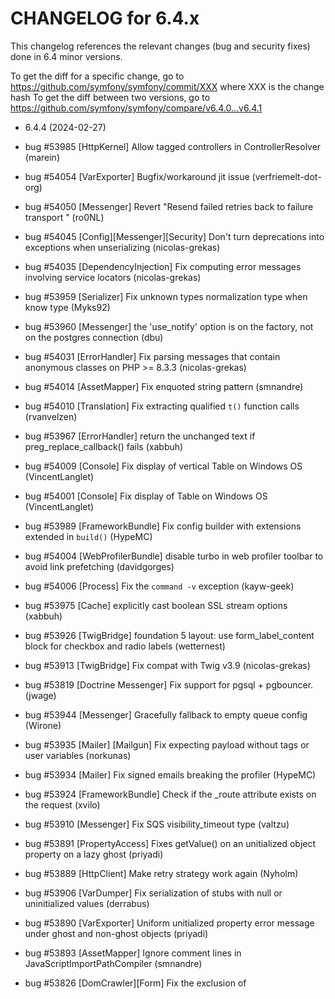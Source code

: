 CHANGELOG for 6.4.x
===================

This changelog references the relevant changes (bug and security fixes) done
in 6.4 minor versions.

To get the diff for a specific change, go to https://github.com/symfony/symfony/commit/XXX where XXX is the change hash
To get the diff between two versions, go to https://github.com/symfony/symfony/compare/v6.4.0...v6.4.1

* 6.4.4 (2024-02-27)

 * bug #53985 [HttpKernel] Allow tagged controllers in ControllerResolver (marein)
 * bug #54054 [VarExporter] Bugfix/workaround jit issue (verfriemelt-dot-org)
 * bug #54050 [Messenger] Revert "Resend failed retries back to failure transport " (ro0NL)
 * bug #54045 [Config][Messenger][Security] Don't turn deprecations into exceptions  when unserializing (nicolas-grekas)
 * bug #54035 [DependencyInjection] Fix computing error messages involving service locators (nicolas-grekas)
 * bug #53959 [Serializer] Fix unknown types normalization type when know type (Myks92)
 * bug #53960 [Messenger] the 'use_notify' option is on the factory, not on the postgres connection (dbu)
 * bug #54031 [ErrorHandler] Fix parsing messages that contain anonymous classes on PHP >= 8.3.3 (nicolas-grekas)
 * bug #54014 [AssetMapper] Fix enquoted string pattern (smnandre)
 * bug #54010 [Translation] Fix extracting qualified `t()` function calls (rvanvelzen)
 * bug #53967 [ErrorHandler] return the unchanged text if preg_replace_callback() fails (xabbuh)
 * bug #54009 [Console] Fix display of vertical Table on Windows OS (VincentLanglet)
 * bug #54001 [Console] Fix display of Table on Windows OS  (VincentLanglet)
 * bug #53989 [FrameworkBundle] Fix config builder with extensions extended in `build()` (HypeMC)
 * bug #54004 [WebProfilerBundle] disable turbo in web profiler toolbar to avoid link prefetching (davidgorges)
 * bug #54006 [Process] Fix the `command -v` exception (kayw-geek)
 * bug #53975 [Cache] explicitly cast boolean SSL stream options (xabbuh)
 * bug #53926 [TwigBridge] foundation 5 layout: use form_label_content block for checkbox and radio labels (wetternest)
 * bug #53913 [TwigBridge] Fix compat with Twig v3.9 (nicolas-grekas)
 * bug #53819 [Doctrine Messenger] Fix support for pgsql + pgbouncer. (jwage)
 * bug #53944 [Messenger] Gracefully fallback to empty queue config (Wirone)
 * bug #53935 [Mailer] [Mailgun] Fix expecting payload without tags or user variables (norkunas)
 * bug #53934 [Mailer] Fix signed emails breaking the profiler (HypeMC)
 * bug #53924 [FrameworkBundle] Check if the _route attribute exists on the request (xvilo)
 * bug #53910 [Messenger] Fix SQS visibility_timeout type (valtzu)
 * bug #53891 [PropertyAccess] Fixes getValue() on an unitialized object property on a lazy ghost (priyadi)
 * bug #53889 [HttpClient] Make retry strategy work again (Nyholm)
 * bug #53906 [VarDumper] Fix serialization of stubs with null or uninitialized values (derrabus)
 * bug #53890 [VarExporter] Uniform unitialized property error message under ghost and non-ghost objects (priyadi)
 * bug #53893 [AssetMapper] Ignore comment lines in JavaScriptImportPathCompiler (smnandre)
 * bug #53826 [DomCrawler][Form] Fix the exclusion of <template> (mpiot)
 * bug #53869 [Mailer][Postmark][Webhook] Fix webhook testing in dockerized setups (aleho)
 * bug #53755 [Validator] Fix fields without constraints in `Collection` (xabbuh, HypeMC)
 * bug #53821 [Process] Fix Inconsistent Exit Status in proc_get_status for PHP Versions Below 8.3 (Luc45)
 * bug #53829 [Mailer][Postmark][Webhook] Accept different date formats (aleho)
 * bug #53870 [Dotenv] Specify envKey while loading variables with the dotenv:dump (scruwi)
 * bug #53876 [DependencyInjection] fix unable to make lazy service from readonly class (kor3k)
 * bug #53733 [HttpFoundation] Prevent duplicated headers when using Early Hints (dunglas)
 * bug #53817 [Scheduler] Fix messenger receiver with no alias (HypeMC)
 * bug #53842 [VarDumper] Fix configuring CliDumper with SYMFONY_IDE env var (nicolas-grekas)
 * bug #53824 [Mailer][Postmark][Webhook] Don't require tag and metadata (aleho)
 * bug #53846 [Cache] Fix BC layer with pre-6.1 cache items (nicolas-grekas)
 * bug #53792 [FrameworkBundle] Fix eager-loading of env vars in ConfigBuilderCacheWarmer (nicolas-grekas)
 * bug #53785 [FrameworkBundle] Prevent silenced warning by checking if /proc/mount exists (shyim)
 * bug #53730 [Messenger] [Beanstalkd] fix tube stats when it's empty (eminjk)
 * bug #53754 [DoctrineBridge] forward-compatibility with field mappings in Doctrine ORM 4 (xabbuh)
 * bug #53751 [AssetMapper] Improve import_polyfill configuration error (smnandre)
 * bug #53704 Fix client side connection timeout breaks mail authentication (bytestream)
 * bug #53744 [SecurityBundle] add missing partition attribute to the schema definition (xabbuh)
 * bug #53707 [Console] Fix color support for TTY output (theofidry)
 * bug #53712 [Mailer] Fix usage of stream_set_timeout in case of microseconds (aleksejs1)
 * bug #53715 [String] Fix plural of word ending by pus (Fan2Shrek)
 * bug #53711 [Console] Allow false as a $shortcut in InputOption (jayminsilicon)
 * bug #53716 [Mailer] [Mailgun] Fix payload converter getReason (norkunas)
 * bug #53703 [HttpFoundation] Fix clearing CHIPS cookies (misaert)
 * bug #53701  [AssetMapper] Fix exception if assets directory is missing in production (rynhndrcksn)
 * bug #53652 [AssetMapper] Fix JavaScript compiler load imports from JS strings (smnandre)

* 6.4.3 (2024-01-31)

 * bug #52913 [Routing] Fixed priority getting lost when setting localized prefix (pritasil)
 * bug #53681 [DoctrineBridge]  Fix detection of Xml/Yaml driver in DoctrineExtension (GromNaN)
 * bug #53183 [Messenger] PhpSerializer: TypeError should throw `MessageDecodingFailedException` (B-Galati)
 * bug #52131 [HttpKernel] Fix `RequestPayloadValueResolver` handling error with no ExpectedTypes (Jeroeny)
 * bug #51559 [DependencyInjection] `#[Autowire]` attribute should have precedence over bindings (HypeMC)
 * bug #53678 [Mime] Fix serializing uninitialized `RawMessage::$message` to null (nicolas-grekas)
 * bug #53634 [Notifer][Smsapi] Set messageId of SentMessage (tomasz-kusy)
 * bug #53501 [DependencyInjection] support lazy evaluated exception messages with Xdebug 3 (xabbuh)
 * bug #53672 [FrameworkBundle] `ConfigBuilderCacheWarmer` should be non-optional (nicolas-grekas)
 * bug #52994 [MonologBridge] Fix context data and display extra data (louismariegaborit)
 * bug #53671 [HttpClient] Fix pausing responses before they start when using curl (nicolas-grekas)
 * bug #53594 [Notifier] Updated the NTFY notifier to run without a user parameter (lostfocus)
 * bug #53620 [Validator] Fix option filenameMaxLength to the File constraint (Image) (mindaugasvcs)
 * bug #53624 [Translation] Fix constant domain resolution in PhpAstExtractor (VincentLanglet)
 * bug #53663 [TwigBridge] separate child and parent context in NotificationEmail on writes (xabbuh)
 * bug #53667 [Mailer] [Mailgun] Fix sender header encoding (spajxo)
 * bug #53631 [DependencyInjection] Fix loading all env vars from secrets when only a subset is needed (nicolas-grekas)
 * bug #53656 [Form] Use self-closing `<input />` syntax again, reverting #47715 (mpdude)
 * bug #53653 [Mailer] [Scaleway] Fix attachment handling (madbob)
 * bug #53157 [Mailer] Throw `TransportException` when unable to read from socket (xdanik)
 * bug #53361 [Serializer] Take unnamed variadic parameters into account when denormalizing (thijsBreker)
 * bug #53530 [Serializer] Rewrite `AbstractObjectNormalizer::createChildContext()` to use the provided `cache_key` from original context when creating child contexts (amne)
 * bug #53506 [HttpClient] Fix error chunk creation in passthru (rmikalkenas)
 * bug #53260 [AssetMapper] Handle assets with non-ascii characters in dev server (fbourigault)
 * bug #53357 [Translation] Fix `TranslationNodeVisitor` with constant domain (VincentLanglet)
 * bug #53525 [Messenger] [AMQP] Throw exception on `nack` callback (kvrushifa)
 * bug #53432 [HttpFoundation] Request without content-type or content-length header should result in null values, not empty strings (priyadi)
 * bug #53593 [Cache] Fix possible infinite loop in `CachePoolPass` (HypeMC)
 * bug #53588 [Translation] fix multi-byte code area to convert (xabbuh)
 * bug #53572 [FrameworkBundle] grab a service from the container only if it exists (xabbuh)
 * bug #53565 [Mime] Fix undefined array key 0 when empty sender (0x346e3730)
 * bug #53516 [Console] Allow '0' as a $shortcut in InputOption.php (lawsonjl-ornl)
 * bug #53576 [Console] Only execute additional checks for color support if the output (theofidry)
 * bug #53582 [TwigBundle] Fix configuration when "paths" is null (smnandre)
 * bug #53575 [Mailer] register the MailPaceTransportFactory (xabbuh)
 * bug #53581 [String] fix aircraft inflection (renanbr)
 * bug #53509 [Security] Fix `AuthenticationUtils::getLastUsername()` returning null (alexandre-daubois)
 * bug #53567 [String] Correct inflection of axis (Vladislav Iurciuc)
 * bug #53537  [VarDumper] Fix missing colors initialization in `CliDumper` (nicolas-grekas)
 * bug #53481 [Process] Fix executable finder when the command starts with a dash (kayw-geek)
 * bug #53006 [ErrorHandler] Don't format binary strings (aleho)
 * bug #53453 [Translation] add support for nikic/php-parser 5.0 (xabbuh)
 * bug #53434 [ErrorHandler] fix rendering exception pages without the HttpKernel component (xabbuh)
 * bug #53441 [Messenger] Amazon SQS Delay has a max of 15 minutes (alamirault)
 * bug #53414 [Serializer] `GetSetMethodNormalizer`: fix BC break with `#[Ignore]` attribute  (nikophil)
 * bug #53383 [Validator] re-allow an empty list of fields (xabbuh)
 * bug #53418 [FrameworkBundle][Notifier] Fix service registration (MessageBird + TurboSms) (smnandre)
 * bug #53381 [Form] Fix assigning data in `PostSetDataEvent` and `PostSubmitEvent` (fancyweb)
 * bug #53350 [Validator] fix the exception being thrown (xabbuh)
 * bug #52930 [Messenger] Fix Redis messenger scheme comparison (freswa)
 * bug #52874 [Scheduler] Separate id and description in message providers (valtzu)
 * bug #53341 [FrameworkBundle] append instead of replacing potentially non-existent named-arguments (xabbuh)
 * bug #53320 [Cache][DependencyInjection][Lock][Mailer][Messenger][Notifier][Translation] Url decode username and passwords from `parse_url()` results (alexandre-daubois)
 * bug #53108 [Serializer] Fix using deserialization path 5.4 (HypeMC)

* 6.4.2 (2023-12-30)

 * bug #53282 [RateLimiter] Fix RateLimit->getRetryAfter() return value when consuming 0 or last tokens (wouterj, ERuban)
 * bug #53054 [Cache] Fix expiration time for CouchbaseCollection (alexandre-daubois)
 * bug #53259 [RateLimit] Test and fix peeking behavior on rate limit policies (wouterj)
 * bug #52406 [Validator] Fix `Constraints\Email::ERROR_NAMES` (mathroc)
 * bug #53140 [Serializer] Skip uninitialized properties with deep_object_to_populate (mtarld)
 * bug #53195 [HttpKernel] Fix default locale is ignored when `set_locale_from_accept_language` is used (jkobus)
 * bug #52928 [Dotenv] Allow environment variables starting with an underscore (xabbuh)
 * bug #53243 [Mailer][Postmark] Add missing changelog for webhook support (OskarStark)
 * bug #53232 [Notifier] [Smsc] Require login and password (OskarStark)
 * bug #53225 [WebProfilerBundle] Fix the design of the compact toolbar button (javiereguiluz)
 * bug #52869 [AssetMapper] Improve link generation script (smnandre)
 * bug #53203 [Intl] [Emoji] Fix emoji files (remove wrong characters / add missing data) (smnandre)
 * bug #53178 [Translation][Crowdin] Use project language mapping (andrii-bodnar)
 * bug #53187 [Messenger] Fix using negative delay (J-roen)
 * bug #53133 [Validator] Fix using known option names as field names (HypeMC)
 * bug #53172 [SecurityBundle] Prevent to login/logout without a request context (symfonyaml)
 * bug #52881 [DoctrineBridge] Global query time always at 0.00 ms on profiler (Maxime THIRY)
 * bug #53173 [FrameworkBundle] add missing webhook services for Brevo and Mailjet (xabbuh)
 * bug #53153 [WebProfilerBundle] Fix JS error when evaluating scripts (jderusse)
 * feature #53150 [Contracts] Allow psr/container 1.1 again (derrabus)
 * bug #52998 [Notifier] [Bridges] Provide EventDispatcher and HttpClient to the transport (rdavaillaud)
 * bug #52817 [Serializer] Do not instantiate object if it is not instantiable (maxbaldanza)
 * bug #53003 [AssetMapper] Fix URL pattern when importing es-module-shims (hashbanged)
 * bug #53079 [DoctrineBridge] Add check for lazy object interface (maxbaldanza)
 * bug #53061 [Mailer] [Mailjet] Disable tls for mailjet as it should use STARTTLS (RFreij)
 * bug #53115 [Serializer] Fix partial denormalization with missing constructor arguments (HypeMC)
 * bug #53128 Change ProxyCacheWarmer::warmUp signature (llupa)
 * bug #53120 [Translation] add the Phrase translation provider to the UnsupportedSchemeException (xabbuh)
 * bug #53125 [Mailer] add the MailPace transport to the UnsupportedSchemeException (xabbuh)
 * bug #53081 [Serializer] Keep stack trace for enum value denormalizer error (kylekatarnls)
 * bug #53107 [HttpKernel] Don't validate partially denormalized object (HypeMC)
 * bug #52891 [HttpKernel] Fix request attribute value ignored with pinned resolvers (HypeMC)
 * bug #53057 [HttpKernel] Move ``@internal`` from `AbstractSessionListener` class to its methods and properties (Florian-Merle)
 * bug #52990 [TwigBridge] don't use deprecated and internal Twig functions (xabbuh)
 * bug #53004 [FrameworkBundle] Add missing webhook parsers (alexandre-daubois)
 * bug #53007 [FrameworkBundle] Fix webhook parser service removal and add notifier parser service removal (alexandre-daubois)
 * bug #52996 [Validator] add missing translation (xabbuh)
 * bug #52979 [WebProfilerBundle] Fix "Copy as cURL" dark style (HypeMC)
 * bug #52978 [Webhook] [Framework] Added missing XML attribute in config XSD (TimoBakx)
 * bug #52584 [WebProfilerBundle] Fix intercept external redirects (HeahDude)
 * bug #52964 [ExpressionLanguage] Fix null coalescing propagation (fancyweb)
 * bug #52963 [FrameworkBundle] Fix profiling commands without router (HeahDude)
 * bug #52966 [FrameworkBundle] Fix profiling command in web context (HeahDude)
 * bug #52937 [WebProfilerBundle] Fix "Copy as cURL" (HypeMC)
 * bug #52940 [Console] Fix color support check on non-Windows platforms (theofidry)
 * bug #52896 [Messenger] Avoid reconnecting active Redis connections. (BusterNeece)
 * bug #52923 Avoid incompatibility with symfony/console 7 (jdecool)
 * bug #52927 [Dotenv] Properly handle `SYMFONY_DOTENV_VARS` being the empty string (xabbuh)
 * bug #52935 [Validator] Missing translations for Slovak (sk) #51954 (Jan Vernarsky)
 * bug #52941 [Console] Fix xterm detection (theofidry)
 * bug #52795 [FrameworkBundle]  do not overwrite an application's default serialization context (xabbuh)
 * bug #52870 [SecurityBundle] Fix redeclaration of `InternalSecurity` class when opcache preload is active (kaznovac)
 * bug #52885 [Serializer] fix nullable int cannot be serialized (nikophil)
 * bug #52886 [HttpKernel] Catch `TypeError` if the wrong type is used in `BackedEnumValueResolver` (alexandre-daubois)
 * bug #52878 [WebProfiler] Fix unclosed JS script cannot be parsed  (smnandre)
 * bug #52867 [Validator] Only trigger deprecation when Validator annotations are used (HypeMC)
 * bug #52864 [HttpClient][Mailer][Process] always pass microseconds to usleep as integers (xabbuh)

* 6.4.1 (2023-12-01)

 * bug #52814 [Workflow] Add `getEnabledTransition()` to TraceableWorkflow (alexandre-daubois)
 * bug #52852 [Serializer] Fix TranslatableNormalizer when the Translator is disabled (Jean-Beru)
 * bug #52836 [DependencyInjection] Fix parsing named autowiring aliases that contain underscores (nicolas-grekas)
 * bug #52804 [Serializer] Fix support of plain object types denormalization (andersonamuller)
 * bug #52845 [Routing] Restore aliases removal in RouteCollection::remove() (fancyweb)
 * bug #52846 [PhpUnitBridge]  run composer update for compatibility with PHPUnit versions shipping composer.lock (xabbuh)
 * bug #52823 add parameter types in query builder (javiercno)
 * bug #52825 [AssetMapper] Upgrade asset mapper to 6.4 fails due to invalid entries "downloaded_to" and "preload" (redflo)
 * bug #52808 [DependencyInjection] Fix dumping containers with null-referenced services (nicolas-grekas)
 * bug #52797 [VarExporter] Fix lazy ghost trait when using nullsafe operator (nicolas-grekas)
 * bug #52806 [Routing] Fix removing aliases pointing to removed route in `RouteCollection::remove()` (fancyweb)
 * bug #52805 [Routing] Fix conflicting FQCN aliases with route name (fancyweb)

* 6.4.0 (2023-11-29)

 * bug #52786 [Serializer] Revert allowed attributes fix (mtarld)
 * bug #52765 [Translation] Remove ``@internal`` from abstract testcases (OskarStark)
 * bug #52780 [DependencyInjection] don't check parameter values if they are not set (xabbuh)
 * bug #52762 [VarExporter] Work around php/php-src#12695 for lazy objects, fixing nullsafe-related behavior (nicolas-grekas)
 * bug #52759 [VarExporter] Fix serializing objects that implement __sleep() and that are made lazy (nicolas-grekas)
 * bug #52767 [Serializer] Fix normalization relying on allowed attributes only (mtarld)
 * bug #52727 [String] Fix Inflector for 'icon' (podhy)

* 6.4.0-RC2 (2023-11-26)

 * bug #52724 [Security] make secret required for DefaultLoginRateLimiter (RobertMe)
 * bug #52617 [AssetMapper] Fix resolving jsdeliver default + other exports from modules (ogizanagi)
 * feature #52712 [AssetMapper] Exclude dot files (weaverryan)
 * bug #52725 [AssetMapper] Fix: also download files referenced by url() in CSS (weaverryan)
 * bug #52702 [AssetMapper] Fix eager imports are not deduplicated (smnandre)
 * bug #52719 [Mime] Add `TemplatedEmail::$locale` to the serialized props (mkrauser)
 * bug #52677 [Translation] [Lokalise] Fix language format on Lokalise Provider (welcoMattic)
 * bug #52715 [Cache] fix detecting the database server version (xabbuh)
 * bug #52688 [Cache] Add url decoding of password in `RedisTrait` DSN (alexandre-daubois)
 * bug #52172 [Serializer] Fix denormalizing empty string into `object|null` parameter (Jeroeny)
 * bug #52693 [Messenger] Fix message handlers with multiple `from_transports` (valtzu)
 * bug #52684 [PropertyInfo] Fixed promoted property type detection for `PhpStanExtractor` (LastDragon-ru)
 * bug #52681 [Serializer] Fix support for DiscriminatorMap in PropertyNormalizer (mtarld)
 * bug #52680 [Serializer] Fix access to private properties/getters when using the ``@Ignore`` annotation (mtarld)
 * bug #52713 [Serializer] Fix deserialization_path missing using contructor (mtarld)
 * bug #52683 [Serializer] Fix constructor deserialization path (mtarld)
 * bug #52707 [HttpKernel] Fix logging deprecations to the "php" channel when channel "deprecation" is not defined (nicolas-grekas)
 * bug #52589 [Serializer] Fix XML attributes not added on empty node (mtarld)
 * bug #52686 [Cache] fix detecting the server version with Doctrine DBAL 4 (xabbuh)
 * bug #52629 [Messenger] Fix support for Redis Sentinel using php-redis 6.0.0 (pepeh)
 * bug #52656 [FrameworkBundle] Add TemplateController to the list of allowed controllers for fragments (nicolas-grekas)
 * bug #52459 [Cache][HttpFoundation][Lock] Fix PDO store not creating table + add tests (HypeMC)
 * bug #52626 [Serializer] Fix denormalizing date intervals having both weeks and days (oneNevan)
 * bug #52578 [Serializer] Fix denormalize constructor arguments (mtarld)
 * bug #52526 Add some more non-countable English nouns (paullallier)
 * bug #52604 [FrameworkBundle] register the virtual request stack together with common profiling services (xabbuh)
 * bug #52039 [Scheduler] Continue with stored `Checkpoint::$time` on lock (Jeroeny)
 * bug #52631 [DomCrawler] Revert "bug #52579 UriResolver support path with colons" (lyrixx)
 * bug #52618 [VarExporter] Fix handling mangled property names returned by __sleep() (nicolas-grekas)

* 6.4.0-RC1 (2023-11-15)

 * bug #52588 [Messenger] Use extension_loaded call to check if pcntl extension is loaded, as SIGTERM might be set be swoole (Sergii Dolgushev)
 * bug #52567 [AssetMapper] Fixing js sourceMappingURL extraction when sourceMappingURL used in code (weaverryan)
 * bug #52579 [DomCrawler] UriResolver support path with colons (vdauchy)
 * bug #52581 [Messenger] attach all required parameters to query (xabbuh)
 * feature #52568 [VarExporter] Deprecate per-property lazy-initializers (nicolas-grekas)
 * feature #52560 [Mailer] Update default Mailjet port (Katario)

* 6.4.0-BETA3 (2023-11-10)

 * bug #51666 [RateLimiter] CompoundLimiter was accepting requests even when some limiters already consumed all tokens (10n)
 * bug #52524 [AssetMapper] Only download a CSS file if it is explicitly advertised (weaverryan)
 * bug #52523 [AssetMapper] avoid caching MappedAsset inside JavaScript Import (weaverryan)
 * bug #52519 [AssetMapper] If assets are served from a subdirectory or CDN, also adjust importmap keys (weaverryan)
 * bug #52508 [AssetMapper] Fix jsdelivr import parsing with no imported value (weaverryan)
 * security #cve-2023-46734 [TwigBridge] Ensure CodeExtension's filters properly escape their input (nicolas-grekas, GromNaN)
 * security #cve-2023-46735 [Webhook] Remove user-submitted type from HTTP response (nicolas-grekas)
 * security #cve-2023-46733 [Security] Fix possible session fixation when only the *token* changes (RobertMe)
 * bug #52514 [FrameworkBundle] Don't reference SYMFONY_IDE env var in non-debug mode (nicolas-grekas)
 * bug #52506 [SecurityBundle] wire the secret for Symfony 6.4 compatibility (xabbuh)
 * bug #52496 [VarDumper] Accept mixed key on `DsPairStub` (marc-mabe)
 * bug #52502 [Config] Prefixing `FileExistenceResource::__toString()` to avoid conflict with `FileResource` (weaverryan)
 * bug #52491 [String] Method toByteString conversion using iconv is unreachable (Vincentv92)
 * bug #52488 [HttpKernel] Fix PHP deprecation (nicolas-grekas)
 * bug #52469 Check whether secrets are empty and mark them all as sensitive (nicolas-grekas)
 * feature #52471 [HttpKernel] Add `ControllerResolver::allowControllers()` to define which callables are legit controllers when the `_check_controller_is_allowed` request attribute is set (nicolas-grekas)
 * bug #52476 [Messenger] fix compatibility with Doctrine DBAL 4 (xabbuh)
 * bug #52434 [Console][FrameworkBundle] Fix missing `profile` option for console commands (keulinho)
 * bug #52474 [HttpFoundation] ensure string type with mbstring func overloading enabled (xabbuh)
 * bug #52472 [HttpClient][WebProfilerBundle] Do not generate cURL command when files are uploaded (MatTheCat)
 * bug #52457 [Cache][HttpFoundation][Lock] Fix empty username/password for PDO PostgreSQL (HypeMC)
 * bug #52443 [Yaml] Fix uid binary parsing (mRoca)
 * feature #52449 [TwigBridge] Mark CodeExtension as `@internal` (fabpot)
 * bug #52429 [HttpClient] Replace `escapeshellarg` to prevent overpassing `ARG_MAX` (alexandre-daubois)
 * bug #52442 Disable the "Copy as cURL" button when the debug info are disabled (stof)
 * bug #52444 Remove full DSNs from exception messages (nicolas-grekas)
 * feature #52336 [HttpFoundation][Lock] Makes MongoDB adapters usable with `ext-mongodb` only (GromNaN)
 * bug #52428 [HttpKernel] Preventing error 500 when function putenv is disabled (ShaiMagal)
 * bug #52427 [Console][Process] do not let context classes extend the message classes (xabbuh)
 * bug #52408 [Yaml] Fix block scalar array parsing (NickSdot)
 * bug #52132 [Console] Fix horizontal table top border is incorrectly rendered (OskarStark)
 * bug #52368 [AssetMapper] Fixing bug where JSCompiler used non-absolute importmap entry path (weaverryan)
 * bug #52367 [Uid] Fix UuidV7 collisions within the same ms (nicolas-grekas)
 * bug #52287 [FrameworkBundle] Fix deprecation layer for "enable_annotations" in validation and serializer configuration (lyrixx)
 * bug #52222 [MonologBridge] Fix support for monolog 3.0 (louismariegaborit)

* 6.4.0-BETA2 (2023-10-29)

 * bug #52329 [HttpClient] Psr18Client: parse HTTP Reason Phrase for Response (Hanmac)
 * bug #52323 [AssetMapper] Allowing circular references in JavaScriptImportPathCompiler (weaverryan)
 * bug #52331 [AssetMapper] Fix file deleting errors & remove nullable MappedAsset on JS import (weaverryan)
 * bug #52332 [Yaml] Fix deprecated passing null to trim() (javaDeveloperKid)
 * bug #52349 [AssetMapper] Fix in-file imports to resolve via filesystem (weaverryan)
 * bug #52343 [Intl] Update the ICU data to 74.1 (jderusse)
 * bug #52347 [Form] Fix merging form data and files (ter) (Jan Pintr)
 * bug #52330 [AssetMapper] Fixing memory bug where we stored way more file content than needed (weaverryan)
 * bug #52325 [AssetMapper] jsdelivr "no version" import syntax (weaverryan)
 * bug #52307 [Scheduler] Save checkpoint in a finally block (FrancoisPog)
 * feature #52193 [PhpUnitBridge] Allow setting the locale using SYMFONY_PHPUNIT_LOCALE env var (VincentLanglet)
 * bug #52290 [DebugBundle] ignore a not-existing virtual request stack (xabbuh)
 * bug #52308 [SecurityBundle] Fix missing login-link element in xsd schema (fancyweb)
 * bug #51331 [Messenger] add handler description as array key to `HandlerFailedException::getWrappedExceptions()` (kbond)
 * bug #51992 [Serializer] Fix using `DateIntervalNormalizer` with union types (Jeroeny)
 * bug #52276 DB table locks on messenger_messages with many failures (bn-jdcook)
 * bug #52232 [Messenger] declare constructor argument as optional for backwards compatibility (xabbuh)
 * bug #52254 [AssetMapper] Adding import-parsing case where import contains a path (weaverryan)
 * bug #52283 [Serializer] Handle default context when denormalizing timestamps in DateTimeNormalizer (mtarld)
 * bug #52272 [VarDump] Fix order of dumped properties - parent goes first (lyrixx)
 * bug #52274 [FrameworkBundle] re-introduce conflict rule with WebProfilerBundle < 6.4 (xabbuh)
 * bug #52268 [Mailer][Notifier] Update Sendinblue / Brevo API host (Stephanie)
 * bug #52255 [Form] Skip merging params & files if there are no files in the first place (dmaicher, priyadi)
 * bug #52234  add return type hints to EntityFactory (xabbuh)
 * bug #52229 [FrameworkBundle] Fix CommandDataCollector is always registered (smnandre)
 * bug #52218 [FrameworkBundle] Add conflict with `WebProfilerBundle` < 6.4 (HeahDude)

* 6.4.0-BETA1 (2023-10-21)

 * feature #51847 [AssetMapper] Allowing for files to be written to some non-local location (weaverryan)
 * feature #52079 [HttpKernel] Add parameters `kernel.runtime_mode` and `kernel.runtime_mode.*`, all set from env var `APP_RUNTIME_MODE` (nicolas-grekas)
 * feature #51348 [FrameworkBundle][Validator] Allow implementing validation groups provider outside DTOs (Yonel Ceruto)
 * feature #51577 [Notifier][Novu] Implement overrides (wouter-toppy)
 * feature #51211 [Workflow] List place and transition listeners in profiler (lyrixx)
 * feature #51220 [Workflow] Add a `TraceableWorkflow` (lyrixx)
 * feature #52120 [AssetMapper] Split ImportmapManager into 2 (weaverryan)
 * feature #51849 [AssetMapper] Warn of missing or incompat dependencies (weaverryan)
 * feature #52032 [FrameworkBundle][Routing][Translation][Workflow] Move some compiler passes from FrameworkBundle to components (fancyweb)
 * feature #52166 [HtmlSanitizer] Add support for sanitizing unlimited length of HTML document (lyrixx)
 * feature #48095 [Messenger] [Sqs] Add `AddFifoStamp` middleware (tyx)
 * feature #52160 [DoctrineBridge] Change argument `$lastUsed` of `DoctrineTokenProvider::updateToken()` to accept `DateTimeInterface` (nicolas-grekas)
 * feature #52140 [Translation] Add argument `$buildDir` to `DataCollectorTranslator::warmUp()` (nicolas-grekas)
 * feature #52047 [HttpFoundation][Runtime] Add $flush parameter to Response::send() (fancyweb)
 * feature #51470 [FrameworkBundle][Serializer] Deprecate annotations (alexandre-daubois)
 * feature #51483 [FrameworkBundle][Routing] Deprecate annotations (alexandre-daubois)
 * feature #47416 [Console][FrameworkBundle][HttpKernel][WebProfilerBundle] Enable profiling commands (HeahDude)
 * feature #50391 [FrameworkBundle][HttpKernel] Introduce `$buildDir` argument to `WarmableInterface::warmup` to warm read-only artefacts in `build_dir` (Okhoshi)
 * feature #52087 [Scheduler] Add `FailureEvent` (alli83)
 * feature #51828 [AssetMapper] Put importmap in polyfill so it can be hosted locally easily (weaverryan)
 * feature #52024 [AssetMapper] Add a "package specifier" to importmap in case import name != package+path (weaverryan)
 * feature #50734 [ErrorHandler] Improve fileLinkFormat handling (nlemoine)
 * feature #52002 [HttpFoundation] Cookies Having Independent Partitioned State (CHIPS) (fabricecw)
 * feature #51805 [Scheduler] pre_run and post_run events (alli83)
 * feature #51926 [Mime] Forbid messages that are generators to be used more than once (fabpot)
 * feature #50946 [Routing][SecurityBundle] Add `LogoutRouteLoader` (MatTheCat)
 * feature #52038 [Console] Dispatch `ConsoleTerminateEvent` when exiting on signal (HeahDude)
 * feature #49893 [Serializer] Add `XmlEncoder::CDATA_WRAPPING` context option (AndoniLarz)
 * feature #50877 [Finder] Add early directory prunning filter support (mvorisek)
 * feature #51829 [AssetMapper] Automatically preload CSS files if WebLink available (weaverryan)
 * feature #51011 [FrameworkBundle] Add parameters deprecations to the output of `debug:container` command (HeahDude)
 * feature #51888 [WebProfiler] Profiler improvements / extract Font from stylesheet (smnandre)
 * feature #51058 [FrameworkBundle] Add `--exclude` option to the `cache:pool:clear` command (MatTheCat)
 * feature #51845 [AssetMapper] Add outdated command (Maelan LE BORGNE)
 * feature #51976 [Workflow] Revert deprecation about Registry (lyrixx)
 * feature #50537 [Console] Add placeholders to ProgressBar for exact times (maxbeckers)
 * feature #51717 [Notifier] [Telegram] Extend options for `location`, `document`, `audio`, `video`, `venue`, `photo`, `animation`, `sticker` & `contact` (igrizzli)
 * feature #49044 [Messenger] Mention the transport which failed during the setup command (thePanz)
 * feature #51786 [AssetMapper] Always downloading vendor files (weaverryan)
 * feature #51832 [DependencyInjection] Add `#[AutowireIterator]` attribute and improve `#[AutowireLocator]` (nicolas-grekas, kbond)
 * feature #50934 [Form] Add `duplicate_preferred_choices` option to `ChoiceType` (arnaud-deabreu)
 * feature #51650 [AssetMapper] Add audit command (Jean-Beru)
 * feature #51800 [DoctrineBridge] Pass `Request` to `EntityValueResolver`'s expression (HypeMC)
 * feature #51848 [Messenger] Resend failed retries back to failure transport (ro0NL)
 * feature #51811 Add "dev" keyword to symfony/symfony package (nicolas-grekas)
 * feature #51276 [Notifier] Transport possible to have null (StaffNowa)
 * feature #50662 [FrameworkBundle] Add `HttpClientAssertionsTrait` which provide shortcuts to assert HTTP calls was triggered (welcoMattic)
 * feature #50392 Move UriSigner from HttpKernel to HttpFoundation package (alexander-schranz)
 * feature #51804 [Security] Make `impersonation_path()` argument mandatory and add `impersonation_url()` (alexandre-daubois)
 * feature #50127 [TwigBridge] Add `FormLayoutTestCase` class (ker0x)
 * feature #50030 Add new twig bridge function to generate impersonation path (PhilETaylor)
 * feature #50109 [FrameworkBundle] Add --show-aliases option to debug:router command (fancyweb)
 * feature #50141 Allow sending scheduled messages through the slack API (Insanfly)
 * feature #50321 [TwigBridge] Add `AppVariable::getEnabledLocales()`  (jmsche)
 * feature #51676 [RateLimiter] Add SlidingWindowLimiter::reserve() (Jeroeny)
 * feature #51538 [HttpFoundation] Support root-level Generator in StreamedJsonResponse (Jeroeny)
 * feature #51653 [Messenger] Add WrappedExceptionsInterface for nested exceptions (Jeroeny)
 * feature #51690 [Mime] Add `TemplatedEmail::locale()` to set the locale for the email rendering (alexander-schranz)
 * feature #51525 [Messenger][Scheduler] Add AsCronTask & AsPeriodicTask attributes (valtzu)
 * feature #51795 [Scheduler] Make debug:scheduler output more useful (fabpot)
 * feature #51793 [FrameworkBundle] Change BrowserKitAssertionsTrait::getClient() to be protected (fabpot)
 * feature #44629 [FrameworkBundle] Allow BrowserKit relative URL redirect assert (julienfalque)
 * feature #51756 [Messenger] RejectRedeliveredMessageException should not be retried (nikophil)
 * feature #51779 [Serializer] Make `ProblemNormalizer` give details about Messenger’s `ValidationFailedException` (MatTheCat)
 * feature #51772 [WebProfilerBundle] Support `!` negation operator in url filter (SzymonKaminski)
 * feature #51729 [AssetMapper] Allow simple, relative paths in importmap.php (weaverryan)
 * feature #51697 [PropertyInfo] Make isWriteable() more consistent with isReadable() when checking snake_case properties (jbtronics)
 * feature #51543 [AssetMapper] Add support for CSS files in the importmap (weaverryan)
 * feature #51593 [Messenger] Add the `--all` option to the `messenger:failed:remove` command (alexandre-daubois)
 * feature #51542 [Scheduler] Trigger unique messages at runtime (Jeroeny)
 * feature #51415 [Clock] Add `DatePoint`: an immutable DateTime implementation with stricter error handling and return types (nicolas-grekas)
 * feature #51553 [Scheduler] Allow modifying the schedule at runtime and recalculate heap (Jeroeny)
 * feature #51712 Deprecate `Kernel::stripComments()` (alamirault)
 * feature #51687 [Messenger] Add support for multiple Redis Sentinel hosts (digilist)
 * feature #51153 [Translation] Add `--as-tree` option  to `translation:pull` command (syffer)
 * feature #51601 [Mime] Allow to add some headers as a strings (Oipnet)
 * feature #51684 [Translation] Give current locale to `LocaleSwitcher::runWithLocale()`'s callback (alexander-schranz)
 * feature #51651 [Scheduler] Fix stateful scheduler (valtzu)
 * feature #51638 [FrameworkBundle] [Test] add token attributes in `KernelBrowser::loginUser()` (Valmonzo)
 * feature #51558 [HttpClient] Enable using EventSourceHttpClient::connect() for both GET and POST (wivaku)
 * feature #51476 [Serializer] Allow Context to target classes (mtarld)
 * feature #50438 [Validator] Add is_valid function to Expression constraint (verdet23, DEVizzent)
 * feature #51585 [Security] Add badge resolution to profiler (Jean-Beru)
 * feature #51523 [AssetMapper] Allow specifying packages to update with importmap:update (jmsche)
 * feature #50705 [Mailer][Webhook] Add Sendgrid webhook support (WoutervanderLoopNL)
 * feature #51450 [Mailer] [Smtp] Add DSN param `peer_fingerprint` for fingerprint verification (xdavidwu)
 * feature #51484 [Workflow] deprecate `GuardEvent::getContext` method (hhamon)
 * feature #51351 [AssetMapper] Add command to download missing downloaded packages (jmsche)
 * feature #51454 [Validator] Un-deprecate passing an annotation reader to AnnotationLoader (derrabus)
 * feature #51434 [Security] [Throttling] Hide username and client ip in logs (Spomky)
 * feature #51425 [FrameworkBundle][Validator] Deprecate annotation occurrences (alexandre-daubois)
 * feature #51392 [DependencyInjection] add `#[AutowireLocator]` attribute (kbond)
 * feature #51365 [Clock] Add $modifier argument to the now() helper (nicolas-grekas)
 * feature #51327 [FrameworkBundle] Add `AbstractController::renderBlock()` and `renderBlockView()` (nicolas-grekas)
 * feature #51357 [FrameworkBundle] Deprecate not setting some options (uid, validation) (Jean-Beru)
 * feature #51325 [FrameworkBundle] Deprecate not setting some options (Jean-Beru)
 * feature #51412 [Clock] Throw `DateMalformedStringException`/`DateInvalidTimeZoneException` when appropriate (nicolas-grekas)
 * feature #51368 [DomCrawler] Added argument `$default` to method `Crawler::attr()` (Rastishka)
 * feature #51315 [Notifier][Webhook] Add Vonage support (smnandre)
 * feature #51349 [Notifier] Add GoIP bridge (ahmedghanem00)
 * feature #51332 [SecurityBundle] Deprecate the `require_previous_session` config option (alamirault)
 * feature #51284 [FrameworkBundle][HttpKernel][MonologBridge] Revisit wiring of debug loggers (nicolas-grekas)
 * feature #50306 [DomCrawler][FrameworkBundle] Add `assertAnySelectorText*` (SVillette)
 * feature #51263 [Scheduler] Add --all to debug:schedule (fabpot)
 * feature #50939 [SecurityBundle] Add `$badges` argument to `Security::login` (MatTheCat)
 * feature #50951 [FrameworkBundle] Support APP_BUILD_DIR (ro0NL)
 * feature #51264 [RemoteEvent][Webhook] Add Brevo support (blaugueux)
 * feature #50502 [RemoteEvent][Webhook] Add Mailjet support (blaugueux)
 * feature #51250 Remove remaining experimental classes (fabpot)
 * feature #51249 [RemoteEvent] Mark component as non experimental (fabpot)
 * feature #51248 [Webhook] Mark component as non experimental (fabpot)
 * feature #51247 [AssetMapper] Mark component as non experimental (fabpot)
 * feature #51246 [Scheduler] Mark component as non experimental (fabpot)
 * feature #51245 [Scheduler] Only use toString if defined for message (fabpot)
 * feature #51244 [Scheduler] Add --date to schedule:debug (fabpot)
 * feature #51210 [Workflow] Add PHP attributes to register listeners and guards (lyrixx)
 * feature #48485 [Process] Introducing a new `PhpSubprocess` handler (Toflar)
 * feature #51215 [FrameworkBundle] Enable `json_decode_detailed_errors` in dev by default (ostrolucky)
 * feature #51004 [HttpKernel] Support backed enums in `#[MapQueryParameter]` (andersmateusz)
 * feature #51230 [Scheduler] add `ScheduledStamp` to `RedispatchMessage` (kbond)
 * feature #51218 [Workflow] Support multiline descriptions in PlantUML (valtzu)
 * feature #51073 [Intl] Add support for ISO 3166-1 numeric codes (benr77)
 * feature #51191 [Mime] Update mimetypes (fabpot)
 * feature #47422 [Process] Support using `Process::findExecutable()` independently of `open_basedir` (BlackbitDevs)
 * feature #48907 [Validator] Validate time without seconds (xepozz)
 * feature #51204 [Workflow] Add a profiler (lyrixx)
 * feature #47715 [Form] Removing self-closing slash from `<input>` (ThomasLandauer)
 * feature #50212 [FrameworkBundle][Serializer] Add TranslatableNormalizer (Jean-Beru)
 * feature #50767 [HttpKernel] RequestPayloadValueResolver Add support for custom http status code (zim32)
 * feature #51172 [Serializer] Add support for seld/jsonlint (ostrolucky)
 * feature #49231 [Translation] Phrase translation provider (wickedOne)
 * feature #50974 [Workflow] Add support for storing the marking in a property (lyrixx)
 * feature #51092 [Scheduler] make `ScheduledStamp` "send-able" (kbond)
 * feature #51197 [PsrHttpMessageBridge] Support `php-http/discovery` for auto-detecting PSR-17 factories (derrabus)
 * feature #48841 [BrowserKit] Add argument $serverParameters to click() and clickLink() (syl20b)
 * feature #49594 [Serializer] Groups annotation/attribute on class (Brajk19)
 * feature #50879 [Notifier] support local development for sns by adding sslmode option (Ferror)
 * feature #51152 [Scheduler] Add `AbstractTriggerDecorator` (kbond)
 * feature #49814 [Console][Messenger] add `RunCommandMessage` and `RunCommandMessageHandler` (kbond)
 * feature #50978 [Messenger] Allow accessing all options on a handler descriptor (ruudk)
 * feature #50911 [HttpKernel] Enhance exception if possible (lyrixx)
 * feature #50136 [Notifier] [SpotHit] Support `smslong` and `smslongnbr` API parameters (camillebaronnet)
 * feature #50907 [Validator] Update `Type` constraint, add `number`, `finite-float` and `finite-number` validations (guillaume-a)
 * feature #51130 [VarDumper] Dump uninitialized properties (nicolas-grekas)
 * feature #51144 [Templating] deprecate the component (kbond)
 * feature #51014 [Mailer] Add Scaleway bridge (MrMicky-FR)
 * feature #51167 [PsrHttpMessageBridge] Remove ArgumentValueResolverInterface from PsrServerRequestResolver (derrabus)
 * feature #51100 [PsrHttpMessageBridge] Import the bridge into the monorepo (fabpot, dunglas, KorvinSzanto, xabbuh, aimeos, ahundiak, Danielss89, rougin, csunolgomez, Jérôme Parmentier, mtibben, Nyholm, ajgarlag, uphlewis, samnela, grachevko, nicolas-grekas, tinyroy, danizord, Daniel Degasperi, rbaarsma, Ekman, 4rthem, derrabus, mleczakm, iluuu1994, Tobion, chalasr, lemon-juice, franmomu, cidosx, erikn69, AurelienPillevesse)
 * feature #49815 [HttpClient][Messenger] add `PingWebhookMessage` and `PingWebhookMessageHandler` (kbond)
 * feature #49813 [Messenger][Process] add `RunProcessMessage` and `RunProcessMessageHandler` (kbond)
 * feature #51148 [FrameworkBundle] Simplify marking store configuration (nicolas-grekas)
 * feature #51128 [SecurityBundle] Allow an array of `pattern` in firewall configuration (lyrixx, chalasr)
 * feature #119 Implement ValueResolverInterface (derrabus)
 * feature #117 Leverage `Request::getPayload()` to populate the parsed body of PSR-7 requests (AurelienPillevesse)
 * feature #50931 [Form] Support Translatable Enum (Seb33300)
 * feature #49358 [Routing] Deprecate annotations in favor of attributes (derrabus)
 * feature #50982 [Validator] Deprecate annotations in favor of attributes (derrabus)
 * feature #50983 [Serializer] Deprecate annotations in favor of attributes (derrabus)
 * feature #51043 [Form] Deprecate `FormEvent::setData()` for events that do not allow it (HeahDude)
 * feature #50888 [FrameworkBundle] Deprecate doctrine/annotations integration (derrabus)
 * feature #50997 [Messenger] Deprecate `StopWorkerOnSignalsListener` (HypeMC)
 * feature #50290 [Security] Make `PersistentToken` immutable and tell `TokenProviderInterface::updateToken()` implementations should accept `DateTimeInterface` (nicolas-grekas)
 * feature #50883 [TwigBundle] Allow omitting the `autoescape_service_method` option when `autoescape_service` is set to an invokable service id (nicolas-grekas)
 * feature #50718 [DependencyInjection] Improve reporting named autowiring aliases (nicolas-grekas)
 * feature #50295 [PropertyAccess] Auto-cast from/to DateTime/Immutable when appropriate (nicolas-grekas)
 * feature #50420 [Console] add support for catching `\Throwable` errors (lyrixx)
 * feature #50148 [Mailer] Add X-Infobip-Track header to be able to disable tracking (ndousson)
 * feature #50200 [Mailer] Adds `assertEmailSubjectContains` and `assertEmailSubjectNotContains` methods (johanadivare)
 * feature #50302 [Mailer] New Brevo mailer bridge (formerly Sendinblue) (PEtanguy)
 * feature #50296 [Notifier] Add Brevo bridge (formerly Sendinblue) (PEtanguy)
 * feature #50842 Add missing return types to magic methods (wouterj)
 * feature #50868 [SecurityBundle] Deprecate `Security::*` consts and other cleanups (nicolas-grekas)
 * feature #50770 [TwigBridge] Allow to change element for `form_help` block (seb-jean)
 * feature #50814 [HttpClient] Allow custom working directory in TestHttpServer (ro0NL)
 * feature #46426 [Form] deprecate using the date and time types with date objects with not-matching timezones (xabbuh)
 * feature #50791 [DependencyInjection] Add `defined` prefix for env var processor (GaryPEGEOT)
 * feature #50754 [HttpKernel] when configuring the container add services_{env} with php extension  (helyakin)
 * feature #50425 [Validator] Allow single constraint to be passed to the `constraints` option of the `When` constraint (alexandre-daubois)
 * feature #50396 [Validator] Allow single integer for the `versions` option of the `Uuid` constraint (alexandre-daubois)
 * feature #50621 [FrameworkBundle][Workflow] Add metadata dumping support for `GraphvizDumper` (Louis-Proffit)
 * feature #50170 [Notifier] Added redlink notifier (plotkabytes)
 * feature #50615 [DependencyInjection] Deprecate `ContainerAwareInterface`, `ContainerAwareTrait` and `ContainerAwareLoader` (alexandre-daubois)
 * feature #50084 [Routing] Add FQCN and FQCN::method aliases when applicable (fancyweb)
 * feature #50691 [Console] Aligned multiline text in vertical table (jaytaph)
 * feature #50131 [Notifier] add Ntfy bridge (mikaelkael)
 * feature #50663 [Console] Add `SignalMap` to map signal value to its name (lyrixx)
 * feature #50414 [Notifier] Add Novu bridge (wouter-toppy)
 * feature #50240 [HttpClient] Add `max_retries` option to `RetryableHttpClient` (danielburger1337)
 * feature #50572 [Scheduler] Allow setting cron expression next run date timezone (danielburger1337)
 * feature #50579 [DoctrineBridge] Deprecate using the old DBAL logger system (derrabus)
 * feature #50335 [HttpKernel] Add optional `$className` param to `ControllerEvent::getAttributes()` (HypeMC)
 * feature #113 Bump psr/http-message version (erikn69)
 * feature #114 Drop support for Symfony 4 (derrabus)
 * feature #100 Allow Symfony 6 (chalasr)
 * feature #89 PSR HTTP message converters for controllers (derrabus)
 * feature #75 Remove deprecated code (fabpot)
 * feature #66 Add support for streamed Symfony request (Ekman)
 * feature #50 Add support for streamed response (danizord)
 * feature #62 bump to PHP 7.1 (nicolas-grekas)
 * feature #43 Create PSR-7 messages using PSR-17 factories (ajgarlag)
 * feature #45 Fixed broken build (Nyholm)
 * feature #1 Initial support (dunglas)

